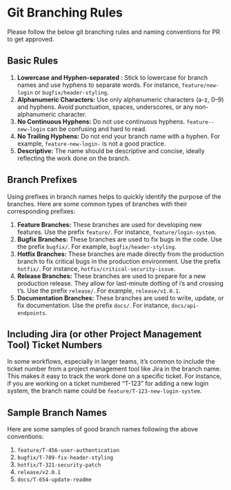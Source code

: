 # Git Branching Rules
Please follow the below git branching rules and naming conventions for PR to get approved.

## Basic Rules

1. **Lowercase and Hyphen-separated** : Stick to lowercase for branch names and use hyphens to separate words. For instance, `feature/new-login` or `bugfix/header-styling`.
2. **Alphanumeric Characters:** Use only alphanumeric characters (a-z, 0–9) and hyphens. Avoid punctuation, spaces, underscores, or any non-alphanumeric character.
3. **No Continuous Hyphens:** Do not use continuous hyphens. `feature--new-login` can be confusing and hard to read.
4. **No Trailing Hyphens:** Do not end your branch name with a hyphen. For example, `feature-new-login-` is not a good practice.
5. **Descriptive:** The name should be descriptive and concise, ideally reflecting the work done on the branch.

## Branch Prefixes

Using prefixes in branch names helps to quickly identify the purpose of the branches. Here are some common types of branches with their corresponding prefixes:

1. **Feature Branches:** These branches are used for developing new features. Use the prefix `feature/`. For instance, `feature/login-system`.
2. **Bugfix Branches:** These branches are used to fix bugs in the code. Use the prefix `bugfix/`. For example, `bugfix/header-styling`.
3. **Hotfix Branches:** These branches are made directly from the production branch to fix critical bugs in the production environment. Use the prefix `hotfix/`. For instance, `hotfix/critical-security-issue`.
4. **Release Branches:** These branches are used to prepare for a new production release. They allow for last-minute dotting of i’s and crossing t’s. Use the prefix `release/`. For example, `release/v1.0.1`.
5. **Documentation Branches:** These branches are used to write, update, or fix documentation. Use the prefix `docs/`. For instance, `docs/api-endpoints`.

## Including Jira (or other Project Management Tool) Ticket Numbers

In some workflows, especially in larger teams, it’s common to include the ticket number from a project management tool like Jira in the branch name. This makes it easy to track the work done on a specific ticket. For instance, if you are working on a ticket numbered “T-123” for adding a new login system, the branch name could be `feature/T-123-new-login-system`.

## Sample Branch Names

Here are some samples of good branch names following the above conventions:

1. `feature/T-456-user-authentication`
2. `bugfix/T-789-fix-header-styling`
3. `hotfix/T-321-security-patch`
4. `release/v2.0.1`
5. `docs/T-654-update-readme`
